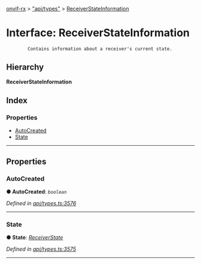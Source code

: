 [onvif-rx](../README.md) > ["api/types"](../modules/_api_types_.md) > [ReceiverStateInformation](../interfaces/_api_types_.receiverstateinformation.md)

# Interface: ReceiverStateInformation

```
        Contains information about a receiver's current state.
```

## Hierarchy

**ReceiverStateInformation**

## Index

### Properties

* [AutoCreated](_api_types_.receiverstateinformation.md#autocreated)
* [State](_api_types_.receiverstateinformation.md#state)

---

## Properties

<a id="autocreated"></a>

###  AutoCreated

**● AutoCreated**: *`boolean`*

*Defined in [api/types.ts:3576](https://github.com/patrickmichalina/onvif-rx/blob/f117e44/src/api/types.ts#L3576)*

___
<a id="state"></a>

###  State

**● State**: *[ReceiverState](../enums/_api_types_.receiverstate.md)*

*Defined in [api/types.ts:3575](https://github.com/patrickmichalina/onvif-rx/blob/f117e44/src/api/types.ts#L3575)*

___


